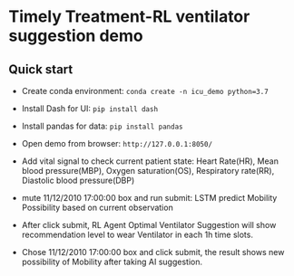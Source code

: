 # Timely Treatment-RL ventilator suggestion demo


## Quick start

- Create conda environment: `conda create -n icu_demo python=3.7`
- Install Dash for UI: `pip install dash`
- Install pandas for data: `pip install pandas`
- Open demo from browser: `http://127.0.0.1:8050/`

- Add vital signal to check current patient state: Heart Rate(HR), Mean blood pressure(MBP), Oxygen saturation(OS), Respiratory rate(RR), Diastolic blood pressure(DBP)

- mute 11/12/2010 17:00:00 box and run submit: LSTM predict Mobility Possibility based on current observation

- After click submit, RL Agent Optimal Ventilator Suggestion will show recommendation level to wear Ventilator in each 1h time slots.

- Chose 11/12/2010 17:00:00 box and click submit, the result shows new possibility of Mobility after taking AI suggestion.